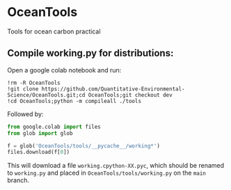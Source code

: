 # OceanTools
Tools for ocean carbon practical

## Compile working.py for distributions:

Open a google colab notebook and run:

```
!rm -R OceanTools
!git clone https://github.com/Quantitative-Environmental-Science/OceanTools.git;cd OceanTools;git checkout dev
!cd OceanTools;python -m compileall ./tools
```

Followed by:

```python
from google.colab import files
from glob import glob

f = glob('OceanTools/tools/__pycache__/working*')
files.download(f[0])
```

This will download a file `working.cpython-XX.pyc`, which should be renamed to `working.py` and placed in `OceanTools/tools/working.py` on the `main` branch.